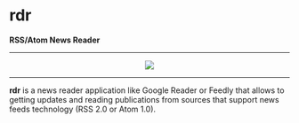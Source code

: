 # rdr #
**RSS/Atom News Reader**

---

<div style="text-align: center">
<img src="http://rikanishu.github.io/images/rdr.png" />
</div>

---

**rdr** is a news reader application like Google Reader or Feedly that allows to getting updates and reading publications from sources that support news feeds technology (RSS 2.0 or Atom 1.0).




